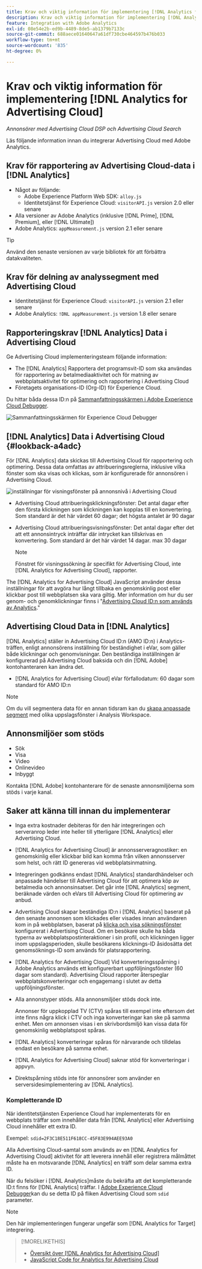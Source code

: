 ```yaml
---
title: Krav och viktig information för implementering [!DNL Analytics for Advertising Cloud]
description: Krav och viktig information för implementering [!DNL Analytics for Advertising Cloud]
feature: Integration with Adobe Analytics
exl-id: 08e54e2b-ed9b-4489-8de5-ab1379b7133c
source-git-commit: 688aece01640647a61df730cbe464597b476b033
workflow-type: tm+mt
source-wordcount: '835'
ht-degree: 0%

---
```


# Krav och viktig information för implementering [!DNL Analytics for Advertising Cloud]

*Annonsörer med Advertising Cloud DSP och Advertising Cloud Search*

Läs följande information innan du integrerar Advertising Cloud med Adobe Analytics.

## Krav för rapportering av Advertising Cloud-data i [!DNL Analytics]

* Något av följande:
   * Adobe Experience Platform Web SDK: `alloy.js`
   * Identitetstjänst för Experience Cloud: `visitorAPI.js` version 2.0 eller senare
* Alla versioner av Adobe Analytics (inklusive [!DNL Prime], [!DNL Premium], eller [!DNL Ultimate])
* Adobe Analytics: `appMeasurement.js` version 2.1 eller senare

>[!TIP]
>
>Använd den senaste versionen av varje bibliotek för att förbättra datakvaliteten.

## Krav för delning av analyssegment med Advertising Cloud

* Identitetstjänst för Experience Cloud: `visitorAPI.js` version 2.1 eller senare
* Adobe Analytics: `!DNL appMeasurement.js` version 1.8 eller senare

## Rapporteringskrav [!DNL Analytics] Data i Advertising Cloud

Ge Advertising Cloud implementeringsteam följande information:

* The [!DNL Analytics] Rapportera det programsvit-ID som ska användas för rapportering av betalmediaaktivitet och för matning av webbplatsaktivitet för optimering och rapportering i Advertising Cloud
* Företagets organisations-ID (Org-ID) för Experience Cloud.

Du hittar båda dessa ID:n på [Sammanfattningsskärmen i Adobe Experience Cloud Debugger](https://experienceleague.adobe.com/docs/debugger/using/run-debugger.html).

![Sammanfattningsskärmen för Experience Cloud Debugger](/help/integrations/assets/a4adc-debugger-summary.png)

## [!DNL Analytics] Data i Advertising Cloud {#lookback-a4adc}

För [!DNL Analytics] data skickas till Advertising Cloud för rapportering och optimering. Dessa data omfattas av attribueringsreglerna, inklusive vilka fönster som ska visas och klickas, som är konfigurerade för annonsören i Advertising Cloud.

![inställningar för visningsfönster på annonsnivå i Advertising Cloud](/help/integrations/assets/a4adc-lookbacks.png)

* Advertising Cloud attribueringsklickningsfönster: Det antal dagar efter den första klickningen som klickningen kan kopplas till en konvertering. Som standard är det här värdet 60 dagar; det högsta antalet är 90 dagar
* Advertising Cloud attribueringsvisningsfönster: Det antal dagar efter det att ett annonsintryck inträffar där intrycket kan tillskrivas en konvertering. Som standard är det här värdet 14 dagar. max 30 dagar

   >[!NOTE]
   >
   > Fönstret för visningssökning är specifikt för Advertising Cloud, inte [!DNL Analytics for Advertising Cloud], rapporter.

The [!DNL Analytics for Advertising Cloud] JavaScript använder dessa inställningar för att avgöra hur långt tillbaka en genomskinlig post eller klickbar post till webbplatsen ska vara giltig. Mer information om hur du ser genom- och genomklickningar finns i &quot;[Advertising Cloud ID:n som används av Analytics](ids.md).&quot;

## Advertising Cloud Data in [!DNL Analytics]

[!DNL Analytics] ställer in Advertising Cloud ID:n (AMO ID:n) i Analytics-träffen, enligt annonsörens inställning för beständighet i eVar, som gäller både klickningar och genomvisningar. Den beständiga inställningen är konfigurerad på Advertising Cloud baksida och din [!DNL Adobe] kontohanteraren kan ändra det.

* [!DNL Analytics for Advertising Cloud] eVar förfallodatum: 60 dagar som standard för AMO ID:n

>[!NOTE]
>
>Om du vill segmentera data för en annan tidsram kan du [skapa anpassade segment](https://experienceleague.adobe.com/docs/analytics/components/segmentation/segmentation-workflow/seg-build.html) med olika uppslagsfönster i Analysis Workspace.

## Annonsmiljöer som stöds

* Sök
* Visa
* Video
* Onlinevideo
* Inbyggt

Kontakta [!DNL Adobe] kontohanterare för de senaste annonsmiljöerna som stöds i varje kanal.

## Saker att känna till innan du implementerar

* Inga extra kostnader debiteras för den här integreringen och serveranrop leder inte heller till ytterligare [!DNL Analytics] eller Advertising Cloud.

* [!DNL Analytics for Advertising Cloud] är annonsserveragnostiker: en genomskinlig eller klickbar bild kan komma från vilken annonsserver som helst, och rätt ID genereras vid webbplatsinmatning.

* Integreringen godkänns endast [!DNL Analytics] standardhändelser och anpassade händelser till Advertising Cloud för att optimera köp av betalmedia och annonsinsatser. Det går inte [!DNL Analytics] segment, beräknade värden och eVars till Advertising Cloud för optimering av anbud.

* Advertising Cloud skapar beständiga ID:n i [!DNL Analytics] baserat på den senaste annonsen som klickades eller visades innan användaren kom in på webbplatsen, baserat på [klicka och visa sökningsfönster](#lookback-a4adc) konfigurerat i Advertising Cloud. Om en besökare skulle ha båda typerna av webbplatspostinteraktioner i sin profil, och klickningen ligger inom uppslagsperioden, skulle besökarens klicknings-ID åsidosätta det genomsöknings-ID som används för platsrapportering.

* [!DNL Analytics for Advertising Cloud] Vid konverteringsspårning i Adobe Analytics används ett konfigurerbart uppföljningsfönster (60 dagar som standard). Advertising Cloud rapporter återspeglar webbplatskonverteringar och engagemang i slutet av detta uppföljningsfönster.

* Alla annonstyper stöds. Alla annonsmiljöer stöds dock inte.

   Annonser för uppkopplad TV (CTV) spåras till exempel inte eftersom det inte finns några klick i CTV och inga konverteringar kan ske på samma enhet. Men om annonsen visas i en skrivbordsmiljö kan vissa data för genomskinlig webbplatspost spåras.

* [!DNL Analytics] konverteringar spåras för närvarande och tilldelas endast en besökare på samma enhet.

* [!DNL Analytics for Advertising Cloud] saknar stöd för konverteringar i appvyn.

* Direktspårning stöds inte för annonsörer som använder en serversidesimplementering av [!DNL Analytics].

### Kompletterande ID

När identitetstjänsten Experience Cloud har implementerats för en webbplats träffar som innehåller data från [!DNL Analytics] eller Advertising Cloud innehåller ett extra ID.

Exempel: `sdid=2F3C18E511F618CC-45F83E994AEE93A0`

Alla Advertising Cloud-samtal som används av en [!DNL Analytics for Advertising Cloud] aktivitet för att leverera innehåll eller registrera målmåttet måste ha en motsvarande [!DNL Analytics] en träff som delar samma extra ID.

När du felsöker i [!DNL Analytics]måste du bekräfta att det kompletterande ID:t finns för [!DNL Analytics] träffar. I [Adobe Experience Cloud Debugger](https://experienceleague.adobe.com/docs/debugger/using/experience-cloud-debugger.html)kan du se detta ID på fliken Advertising Cloud som `sdid` parameter.

>[!NOTE]
>
> Den här implementeringen fungerar ungefär som [!DNL Analytics for Target] integrering.

>[!MORELIKETHIS]
>
>* [Översikt över [!DNL Analytics for Advertising Cloud]](overview.md)
>* [JavaScript Code for Analytics for Advertising Cloud](/help/integrations/analytics/javascript.md)

